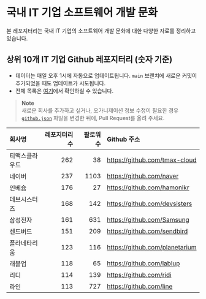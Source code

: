 # 국내 IT 기업 소프트웨어 개발 문화
본 레포지터리는 국내 IT 기업의 소프트웨어 개발 문화에 대한 다양한 자료를 정리하고 있습니다.

## 상위 10개 IT 기업 Github 레포지터리 (숫자 기준)

- 데이터는 매일 오후 1시에 자동으로 업데이트됩니다. `main` 브랜치에 새로운 커밋이 추가되었을 때도 업데이트가 시도됩니다.
- 전체 목록은 [여기](./github.md)에서 확인하실 수 있습니다.

> **Note**<br />
> 새로운 회사를 추가하고 싶거나, 오가니제이션 정보 수정이 필요한 경우 [`github.json`](./github.json) 파일을 변경한 뒤에, Pull Request를 올려 주세요.

<!-- MARKDOWN_TABLE(GITHUB): START -->

| **회사명** | **레포지터리 수** | **팔로워 수** | **Github 주소** |
|:---|---:|---:|:---|
| 티맥스클라우드 | 262 | 38 | https://github.com/tmax-cloud |
| 네이버 | 237 | 1103 | https://github.com/naver |
| 인베슘 | 176 | 27 | https://github.com/hamonikr |
| 데브시스터즈 | 168 | 142 | https://github.com/devsisters |
| 삼성전자 | 161 | 631 | https://github.com/Samsung |
| 센드버드 | 151 | 209 | https://github.com/sendbird |
| 플라네타리움 | 123 | 116 | https://github.com/planetarium |
| 래블업 | 118 | 65 | https://github.com/lablup |
| 리디 | 114 | 139 | https://github.com/ridi |
| 라인 | 113 | 727 | https://github.com/line |

<!-- MARKDOWN_TABLE(GITHUB): END -->
